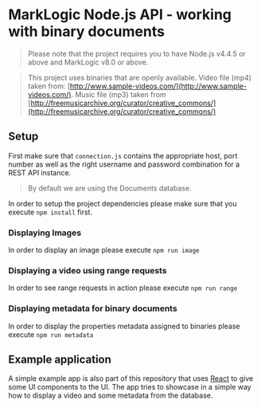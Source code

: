 # MarkLogic Node.js API - working with binary documents

> Please note that the project requires you to have Node.js v4.4.5 or above and MarkLogic v8.0 or above.

> This project uses binaries that are openly available. Video file (mp4) taken from: [http://www.sample-videos.com/](http://www.sample-videos.com/). Music file (mp3) taken from [http://freemusicarchive.org/curator/creative_commons/](http://freemusicarchive.org/curator/creative_commons/)

## Setup
First make sure that `connection.js` contains the appropriate host, port number as well as the right username and password combination for a REST API instance.

> By default we are using the Documents database.

In order to setup the project dependencies please make sure that you execute `npm install` first.

### Displaying Images
In order to display an image please execute `npm run image`

### Displaying a video using range requests
In order to see range requests in action please execute `npm run range`

### Displaying metadata for binary documents
In order to display the properties metadata assigned to binaries please execute `npm run metadata`

## Example application
A simple example app is also part of this repository that uses [React](https://facebook.github.io/react/) to give some UI components to the UI. The app tries to showcase in a simple way how to display a video and some metadata from the database.
